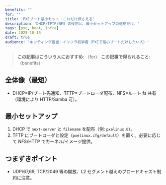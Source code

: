 ```yaml
---
benefits: ""
for: ""
title: 'PXEブート最小セット：これだけ押さえる'
description: 'DHCP/TFTP/NFS の役割と、最小セットアップの道筋だけ。'
tags: [pxe, boot, infra]
date: 2025-10-15
draft: true
audience: 'キッティング担当・インフラ初学者（PXEで最小ブートだけしたい人）'
---
```

> **この記事はこういう人におすすめ**: （for）
> **この記事で得られること**: （benefits）


## 全体像（最短）

- DHCP=IP/ブート先通知、TFTP=ブートローダ配布、NFS=ルート fs 共有（環境により HTTP/Samba 可）。

## 最小セットアップ

1. DHCP で `next-server` と `filename` を配布（例: `pxelinux.0`）。
2. TFTP にブートローダと設定（`pxelinux.cfg/default`）を置く。必要に応じて NFS/HTTP でカーネル/イメージ提供。

## つまずきポイント

- UDP/67,69, TCP/2049 等の開放、L2 セグメント越えのブロードキャスト制約に注意。
